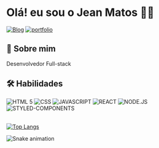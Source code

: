 # Olá! eu sou o Jean Matos 👋🏾

[![Blog](https://img.shields.io/badge/LinkedIn-0077B5?style=for-the-badge&logo=linkedin&logoColor=white)](https://www.linkedin.com/in/-jeancarlos/)
[![portfolio](https://img.shields.io/badge/my_portfolio-000?style=for-the-badge&logo=ko-fi&logoColor=white)](https://jeanmatos.netlify.app/)

## 🚀 Sobre mim
Desenvolvedor Full-stack 

## 🛠 Habilidades
<div>
<img src="https://img.shields.io/badge/HTML5-E34F26?style=for-the-badge&logo=html5&logoColor=white" alt="HTML 5"></img>
<img src="https://img.shields.io/badge/CSS3-1572B6?style=for-the-badge&logo=css3&logoColor=white" alt="CSS" ></img>
<img src="https://img.shields.io/badge/JavaScript-F7DF1E?style=for-the-badge&logo=javascript&logoColor=black" alt="JAVASCRIPT" ></img>
<img src="https://img.shields.io/badge/React-20232A?style=for-the-badge&logo=react&logoColor=61DAFB" alt="REACT" ></img>
<img src="https://img.shields.io/badge/Node.js-43853D?style=for-the-badge&logo=node.js&logoColor=white" alt="NODE.JS" ></img>
<img src="https://img.shields.io/badge/styled--components-DB7093?style=for-the-badge&logo=styled-components&logoColor=white" alt="STYLED-COMPONENTS" ></img>
<img src="" alt="" ></img>
<img src="" alt="" ></img>
</div><br>



[![Top Langs](https://github-readme-stats.vercel.app/api/top-langs/?username=jeanmts&layout=compact)](https://github.com/jeanmts/github-readme-stats)

![Snake animation](https://github.com/jeanmts/jeanmts/blob/output/github-contribution-grid-snake.svg)
